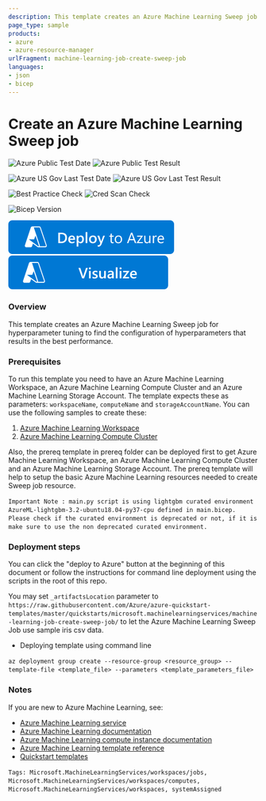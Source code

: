 ```yaml
---
description: This template creates an Azure Machine Learning Sweep job for hyperparameter tuning to find the configuration of hyperparameters that results in the best performance.
page_type: sample
products:
- azure
- azure-resource-manager
urlFragment: machine-learning-job-create-sweep-job
languages:
- json
- bicep
---
```

# Create an Azure Machine Learning Sweep job

![Azure Public Test Date](https://azurequickstartsservice.blob.core.windows.net/badges/quickstarts/microsoft.machinelearningservices/machine-learning-job-create-sweep-job/PublicLastTestDate.svg)
![Azure Public Test Result](https://azurequickstartsservice.blob.core.windows.net/badges/quickstarts/microsoft.machinelearningservices/machine-learning-job-create-sweep-job/PublicDeployment.svg)

![Azure US Gov Last Test Date](https://azurequickstartsservice.blob.core.windows.net/badges/quickstarts/microsoft.machinelearningservices/machine-learning-job-create-sweep-job/FairfaxLastTestDate.svg)
![Azure US Gov Last Test Result](https://azurequickstartsservice.blob.core.windows.net/badges/quickstarts/microsoft.machinelearningservices/machine-learning-job-create-sweep-job/FairfaxDeployment.svg)

![Best Practice Check](https://azurequickstartsservice.blob.core.windows.net/badges/quickstarts/microsoft.machinelearningservices/machine-learning-job-create-sweep-job/BestPracticeResult.svg)
![Cred Scan Check](https://azurequickstartsservice.blob.core.windows.net/badges/quickstarts/microsoft.machinelearningservices/machine-learning-job-create-sweep-job/CredScanResult.svg)

![Bicep Version](https://azurequickstartsservice.blob.core.windows.net/badges/quickstarts/microsoft.machinelearningservices/machine-learning-job-create-sweep-job/BicepVersion.svg)

[![Deploy To Azure](https://raw.githubusercontent.com/Azure/azure-quickstart-templates/master/1-CONTRIBUTION-GUIDE/images/deploytoazure.svg?sanitize=true)](https://portal.azure.com/#create/Microsoft.Template/uri/https%3A%2F%2Fraw.githubusercontent.com%2FAzure%2Fazure-quickstart-templates%2Fmaster%2Fquickstarts%2Fmicrosoft.machinelearningservices%2Fmachine-learning-job-create-sweep-job%2Fazuredeploy.json)
[![Visualize](https://raw.githubusercontent.com/Azure/azure-quickstart-templates/master/1-CONTRIBUTION-GUIDE/images/visualizebutton.svg?sanitize=true)](http://armviz.io/#/?load=https%3A%2F%2Fraw.githubusercontent.com%2FAzure%2Fazure-quickstart-templates%2Fmaster%2Fquickstarts%2Fmicrosoft.machinelearningservices%2Fmachine-learning-job-create-sweep-job%2Fazuredeploy.json)

### Overview

This template creates an Azure Machine Learning Sweep job for hyperparameter tuning to find the configuration of hyperparameters that results in the best performance.

### Prerequisites

To run this template you need to have an Azure Machine Learning Workspace, an Azure Machine Learning Compute Cluster and an Azure Machine Learning Storage Account. The template expects these as parameters: `workspaceName`, `computeName` and `storageAccountName`. You can use the following samples to create these:

1. [Azure Machine Learning Workspace](https://docs.microsoft.com/en-us/samples/azure/azure-quickstart-templates/modules-machine-learning-workspace-0.9/)
2. [Azure Machine Learning Compute Cluster](https://docs.microsoft.com/en-us/samples/azure/azure-quickstart-templates/machine-learning-compute-create-amlcompute/)

Also, the prereq template in prereq folder can be deployed first to get Azure Machine Learning Workspace, an Azure Machine Learning Compute Cluster and an Azure Machine Learning Storage Account. The prereq template will help to setup the basic Azure Machine Learning resources needed to create Sweep job resource.

`Important Note : main.py script is using lightgbm curated environment AzureML-lightgbm-3.2-ubuntu18.04-py37-cpu defined in main.bicep. Please check if the curated environment is deprecated or not, if it is make sure to use the non deprecated curated environment.`

### Deployment steps

You can click the "deploy to Azure" button at the beginning of this document or follow the instructions for command line deployment using the scripts in the root of this repo.

You may set `_artifactsLocation` parameter to `https://raw.githubusercontent.com/Azure/azure-quickstart-templates/master/quickstarts/microsoft.machinelearningservices/machine-learning-job-create-sweep-job/` to let the Azure Machine Learning Sweep Job use sample iris csv data.

- Deploying template using command line

` az deployment group create --resource-group <resource_group> --template-file <template_file> --parameters <template_parameters_file> `

### Notes

If you are new to Azure Machine Learning, see:

- [Azure Machine Learning service](https://azure.microsoft.com/services/machine-learning-service/)
- [Azure Machine Learning documentation](https://docs.microsoft.com/azure/machine-learning/)
- [Azure Machine Learning compute instance documentation](https://docs.microsoft.com/azure/machine-learning/concept-compute-instance)
- [Azure Machine Learning template reference](https://docs.microsoft.com/azure/templates/microsoft.machinelearningservices/allversions)
- [Quickstart templates](https://azure.microsoft.com/resources/templates/)

`Tags: Microsoft.MachineLearningServices/workspaces/jobs, Microsoft.MachineLearningServices/workspaces/computes, Microsoft.MachineLearningServices/workspaces, systemAssigned`
